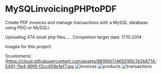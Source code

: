 MySQLinvoicingPHPtoPDF
======================

Create PDF invoices and manage transactions with a MySQL database using PDO or MySQLi.


Uploading 474 small php files.....
Completion target date: 17.10.2014


Images for this project:

![customers](https://cloud.githubusercontent.com/assets/8816907/4650165/7e2b6714-5491-11e4-89f6-f2cc659e1ef7.jpg
![invoices](https://cloud.githubusercontent.com/assets/8816907/4650178/8dba3a34-5491-11e4-879f-99b75ddf2b54.jpg)
![products](https://cloud.githubusercontent.com/assets/8816907/4650184/91f37886-5491-11e4-86bf-0a8ad85c8e60.jpg)
![transactions](https://cloud.githubusercontent.com/assets/8816907/4650187/9542fa0c-5491-11e4-87bf-a47a7f0463b2.jpg)
